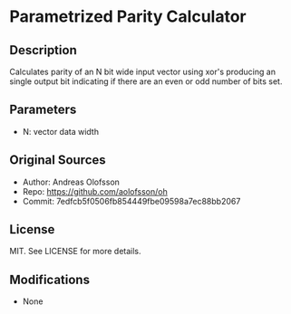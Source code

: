 Parametrized Parity Calculator
============================================

## Description

Calculates parity of an N bit wide input vector using xor's producing an single output bit indicating if there are an even or odd number of bits set.

## Parameters

- N: vector data width

## Original Sources

- Author: Andreas Olofsson
- Repo: https://github.com/aolofsson/oh
- Commit: 7edfcb5f0506fb854449fbe09598a7ec88bb2067

## License

MIT. See LICENSE for more details.

## Modifications

- None
